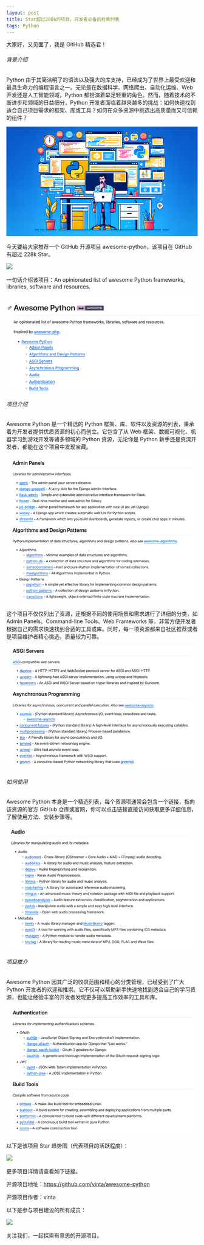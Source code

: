 ```yaml
---
layout: post
title: Star超过200k的项目，开发者必备的检索列表
tags: Python
---
```


大家好，又见面了，我是 GitHub 精选君！

###### 背景介绍

Python 由于其简洁明了的语法以及强大的库支持，已经成为了世界上最受欢迎和最具生命力的编程语言之一。无论是在数据科学、网络爬虫、自动化运维、Web 开发还是人工智能领域，Python 都扮演着举足轻重的角色。然而，随着技术的不断进步和领域的日益细分，Python 开发者面临着越来越多的挑战：如何快速找到适合自己项目需求的框架、库或工具？如何在众多资源中挑选出高质量而又可信赖的组件？

![](https://raw.githubusercontent.com/ZhuPeng/pic/master/mac/compress_tmp-168d184ccb9865396250fbc0d7dc958e.png)

今天要给大家推荐一个 GitHub 开源项目 awesome-python，该项目在 GitHub 有超过 228k Star。

![](https://stats.deeptrain.net/repo/vinta/awesome-python/?theme=light)

一句话介绍该项目：An opinionated list of awesome Python frameworks, libraries, software and resources.

![](https://raw.githubusercontent.com/ZhuPeng/pic/master/images/compress_image-20241219215029236.png)

###### 项目介绍

Awesome Python 是一个精选的 Python 框架、库、软件以及资源的列表，秉承着为开发者提供优质资源的初心而创立。它包含了从 Web 框架、数据可视化、机器学习到游戏开发等诸多领域的 Python 资源，无论你是 Python 新手还是资深开发者，都能在这个项目中发现宝藏。

![](https://raw.githubusercontent.com/ZhuPeng/pic/master/images/compress_image-20241219215114697.png)

这个项目不仅仅列出了资源，还根据不同的使用场景和需求进行了详细的分类，如 Admin Panels、Command-line Tools、Web Frameworks 等，非常方便开发者根据自己的需求快速找到合适的工具或库。同时，每一项资源都来自社区推荐或者是项目维护者精心挑选，质量较为可靠。

![](https://raw.githubusercontent.com/ZhuPeng/pic/master/images/compress_image-20241219215137040.png)

###### 如何使用

Awesome Python 本身是一个精选列表，每个资源项通常会包含一个链接，指向该资源的官方 GitHub 仓库或官网，你可以点击链接直接访问获取更多详细信息，了解使用方法、安装步骤等。

![](https://raw.githubusercontent.com/ZhuPeng/pic/master/images/compress_image-20241219215226301.png)

###### 项目推介

Awesome Python 因其广泛的收录范围和精心的分类管理，已经受到了广大 Python 开发者的欢迎和推崇。它不仅可以帮助新手快速地找到适合自己的学习资源，也能让经验丰富的开发者发现更多提高工作效率的工具和库。

![](https://raw.githubusercontent.com/ZhuPeng/pic/master/images/compress_image-20241219215255111.png)

以下是该项目 Star 趋势图（代表项目的活跃程度）：

![](https://api.star-history.com/svg?repos=vinta/awesome-python&type=Timeline)

更多项目详情请查看如下链接。

开源项目地址：https://github.com/vinta/awesome-python 

开源项目作者：vinta

以下是参与项目建设的所有成员：

![](https://contrib.rocks/image?repo=vinta/awesome-python)

关注我们，一起探索有意思的开源项目。

